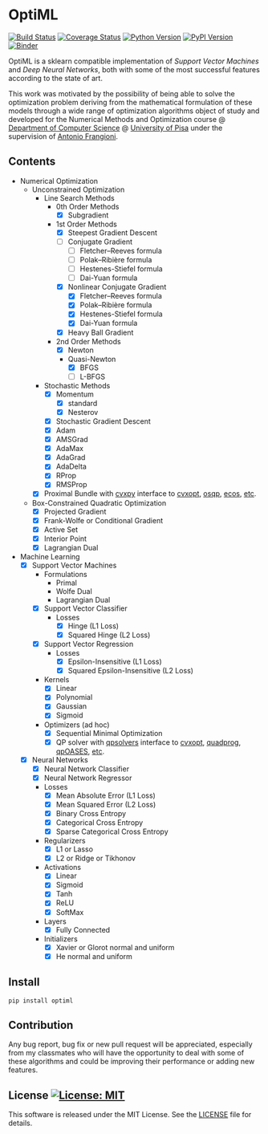 # OptiML
[![Build Status](https://travis-ci.org/dmeoli/optiml.svg?branch=master)](https://travis-ci.org/dmeoli/optiml) 
[![Coverage Status](https://coveralls.io/repos/github/dmeoli/optiml/badge.svg?branch=master)](https://coveralls.io/github/dmeoli/optiml?branch=master) 
[![Python Version](https://img.shields.io/badge/python-3.6%20%7C%203.7%20%7C%203.8-blue)](https://img.shields.io/badge/python-3.6%20%7C%203.7%20%7C%203.8-blue) 
[![PyPI Version](https://img.shields.io/pypi/v/optiml.svg?color=blue)](https://pypi.org/project/optiml/)
[![Binder](https://mybinder.org/badge_logo.svg)](https://mybinder.org/v2/gh/dmeoli/optiml/master)

OptiML is a sklearn compatible implementation of *Support Vector Machines* and *Deep Neural Networks*, 
both with some of the most successful features according to the state of art.

This work was motivated by the possibility of being able to solve the optimization problem deriving from the mathematical 
formulation of these models through a wide range of optimization algorithms object of study and developed for the 
Numerical Methods and Optimization course  @ [Department of Computer Science](https://www.di.unipi.it/en/) @ 
[University of Pisa](https://www.unipi.it/index.php/english) under the supervision of [Antonio Frangioni](http://pages.di.unipi.it/frangio/).

## Contents

- Numerical Optimization
    - Unconstrained Optimization
        - Line Search Methods
            - 0th Order Methods
                - [x] Subgradient
            - 1st Order Methods
                - [x] Steepest Gradient Descent
                - [ ] Conjugate Gradient
                    - [ ] Fletcher–Reeves formula
                    - [ ] Polak–Ribière formula
                    - [ ] Hestenes-Stiefel formula
                    - [ ] Dai-Yuan formula
                - [x] Nonlinear Conjugate Gradient
                    - [x] Fletcher–Reeves formula
                    - [x] Polak–Ribière formula
                    - [x] Hestenes-Stiefel formula
                    - [x] Dai-Yuan formula
                - [x] Heavy Ball Gradient
            - 2nd Order Methods
                - [x] Newton
                - Quasi-Newton
                    - [x] BFGS
                    - [ ] L-BFGS
        - Stochastic Methods
            - [x] Momentum
                - [x] standard
                - [x] Nesterov
            - [x] Stochastic Gradient Descent
            - [x] Adam
            - [x] AMSGrad
            - [x] AdaMax
            - [x] AdaGrad
            - [x] AdaDelta
            - [x] RProp
            - [x] RMSProp
        - [x] Proximal Bundle with [cvxpy](https://github.com/cvxgrp/cvxpy) interface to 
        [cvxopt](https://github.com/cvxopt/cvxopt), [osqp](https://github.com/oxfordcontrol/osqp), 
        [ecos](https://github.com/embotech/ecos), [etc](https://www.cvxpy.org/tutorial/advanced/index.html#choosing-a-solver).
    - Box-Constrained Quadratic Optimization
        - [x] Projected Gradient
        - [x] Frank-Wolfe or Conditional Gradient
        - [x] Active Set
        - [x] Interior Point
        - [x] Lagrangian Dual

- Machine Learning
    - [x] Support Vector Machines
        - Formulations
            - Primal
            - Wolfe Dual
            - Lagrangian Dual
        - [x] Support Vector Classifier
            - Losses
                - [x] Hinge (L1 Loss)
                - [x] Squared Hinge (L2 Loss)                            
        - [x] Support Vector Regression
            - Losses
                - [x] Epsilon-Insensitive (L1 Loss)
                - [x] Squared Epsilon-Insensitive (L2 Loss)
        - Kernels
            - [x] Linear
            - [x] Polynomial
            - [x] Gaussian
            - [x] Sigmoid
        - Optimizers (ad hoc)
            - [x] Sequential Minimal Optimization
            - [x] QP solver with [qpsolvers](https://github.com/stephane-caron/qpsolvers) interface to 
            [cvxopt](https://github.com/cvxopt/cvxopt), [quadprog](https://github.com/rmcgibbo/quadprog), 
            [qpOASES](https://github.com/coin-or/qpOASES), [etc](https://github.com/stephane-caron/qpsolvers#solvers).
    - [x] Neural Networks
        - [x] Neural Network Classifier
        - [x] Neural Network Regressor
        - Losses
            - [x] Mean Absolute Error (L1 Loss)
            - [x] Mean Squared Error (L2 Loss)
            - [x] Binary Cross Entropy
            - [x] Categorical Cross Entropy
            - [x] Sparse Categorical Cross Entropy
        - Regularizers
            - [x] L1 or Lasso
            - [x] L2 or Ridge or Tikhonov
        - Activations
            - [x] Linear
            - [x] Sigmoid
            - [x] Tanh
            - [x] ReLU
            - [x] SoftMax
        - Layers
            - [x] Fully Connected
        - Initializers
            - [x] Xavier or Glorot normal and uniform
            - [x] He normal and uniform

## Install

```
pip install optiml
```

## Contribution

Any bug report, bug fix or new pull request will be appreciated, especially from my classmates who will have the 
opportunity to deal with some of these algorithms and could be improving their performance or adding new features.

## License [![License: MIT](https://img.shields.io/badge/License-MIT-yellow.svg)](https://opensource.org/licenses/MIT)

This software is released under the MIT License. See the [LICENSE](LICENSE) file for details.
